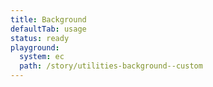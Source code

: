 ```yaml
---
title: Background
defaultTab: usage
status: ready
playground:
  system: ec
  path: /story/utilities-background--custom
---
```

